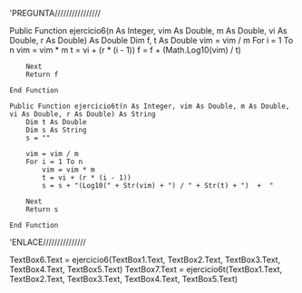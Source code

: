 
'PREGUNTA////////////////

 Public Function ejercicio6(n As Integer, vim As Double, m As Double, vi As Double, r As Double) As Double
        Dim f, t As Double
        vim = vim / m
        For i = 1 To n
            vim = vim * m
            t = vi + (r * (i - 1))
            f = f + (Math.Log10(vim) / t)

        Next
        Return f

    End Function

    Public Function ejercicio6t(n As Integer, vim As Double, m As Double, vi As Double, r As Double) As String
        Dim t As Double
        Dim s As String
        s = ""

        vim = vim / m
        For i = 1 To n
            vim = vim * m
            t = vi + (r * (i - 1))
            s = s + "(Log10(" + Str(vim) + ") / " + Str(t) + ")  +  "

        Next
        Return s

    End Function

'ENLACE///////////////

 TextBox6.Text = ejercicio6(TextBox1.Text, TextBox2.Text, TextBox3.Text, TextBox4.Text, TextBox5.Text)
  TextBox7.Text = ejercicio6t(TextBox1.Text, TextBox2.Text, TextBox3.Text, TextBox4.Text, TextBox5.Text)
























